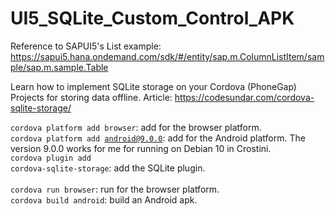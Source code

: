 # UI5_SQLite_Custom_Control_APK

Reference to SAPUI5's List example: https://sapui5.hana.ondemand.com/sdk/#/entity/sap.m.ColumnListItem/sample/sap.m.sample.Table </br>


Learn how to implement SQLite storage on your Cordova (PhoneGap) Projects for storing data offline.
Article: https://codesundar.com/cordova-sqlite-storage/

<code>cordova platform add browser</code>: add for the browser platform. </br>
<code>cordova platform add android@9.0.0</code>: add for the Android platform. The version 9.0.0 works for me for running on Debian 10 in Crostini.</br>
<code>cordova plugin add cordova-sqlite-storage</code>: add the SQLite plugin. </br>
</br>
<code>cordova run browser</code>: run for the browser platform. </br>
<code>cordova build android</code>: build an Android apk. </br>
